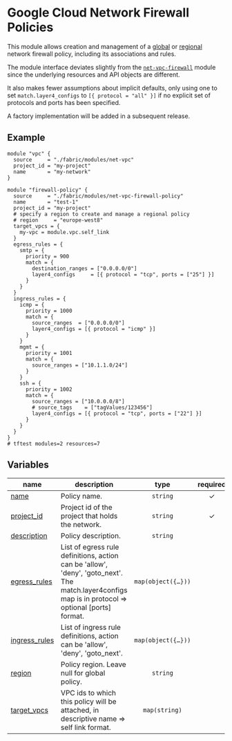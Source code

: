 # Google Cloud Network Firewall Policies

This module allows creation and management of a [global](https://cloud.google.com/vpc/docs/network-firewall-policies) or [regional](https://cloud.google.com/vpc/docs/regional-firewall-policies) network firewall policy, including its associations and rules.

The module interface deviates slightly from the [`net-vpc-firewall`](../net-vpc-firewall/) module since the underlying resources and API objects are different.

It also makes fewer assumptions about implicit defaults, only using one to set `match.layer4_configs` to `[{ protocol = "all" }]` if no explicit set of protocols and ports has been specified.

A factory implementation will be added in a subsequent release.

## Example

```hcl
module "vpc" {
  source     = "./fabric/modules/net-vpc"
  project_id = "my-project"
  name       = "my-network"
}

module "firewall-policy" {
  source     = "./fabric/modules/net-vpc-firewall-policy"
  name       = "test-1"
  project_id = "my-project"
  # specify a region to create and manage a regional policy
  # region     = "europe-west8"
  target_vpcs = {
    my-vpc = module.vpc.self_link
  }
  egress_rules = {
    smtp = {
      priority = 900
      match = {
        destination_ranges = ["0.0.0.0/0"]
        layer4_configs     = [{ protocol = "tcp", ports = ["25"] }]
      }
    }
  }
  ingress_rules = {
    icmp = {
      priority = 1000
      match = {
        source_ranges  = ["0.0.0.0/0"]
        layer4_configs = [{ protocol = "icmp" }]
      }
    }
    mgmt = {
      priority = 1001
      match = {
        source_ranges = ["10.1.1.0/24"]
      }
    }
    ssh = {
      priority = 1002
      match = {
        source_ranges = ["10.0.0.0/8"]
        # source_tags    = ["tagValues/123456"]
        layer4_configs = [{ protocol = "tcp", ports = ["22"] }]
      }
    }
  }
}
# tftest modules=2 resources=7
```
<!-- BEGIN TFDOC -->

## Variables

| name | description | type | required | default |
|---|---|:---:|:---:|:---:|
| [name](variables.tf#L98) | Policy name. | <code>string</code> | ✓ |  |
| [project_id](variables.tf#L104) | Project id of the project that holds the network. | <code>string</code> | ✓ |  |
| [description](variables.tf#L17) | Policy description. | <code>string</code> |  | <code>null</code> |
| [egress_rules](variables.tf#L23) | List of egress rule definitions, action can be 'allow', 'deny', 'goto_next'. The match.layer4configs map is in protocol => optional [ports] format. | <code title="map&#40;object&#40;&#123;&#10;  priority                &#61; number&#10;  action                  &#61; optional&#40;string, &#34;deny&#34;&#41;&#10;  description             &#61; optional&#40;string&#41;&#10;  disabled                &#61; optional&#40;bool, false&#41;&#10;  enable_logging          &#61; optional&#40;bool&#41;&#10;  target_service_accounts &#61; optional&#40;list&#40;string&#41;&#41;&#10;  target_tags             &#61; optional&#40;list&#40;string&#41;&#41;&#10;  match &#61; object&#40;&#123;&#10;    destination_ranges &#61; optional&#40;list&#40;string&#41;&#41;&#10;    source_ranges      &#61; optional&#40;list&#40;string&#41;&#41;&#10;    source_tags        &#61; optional&#40;list&#40;string&#41;&#41;&#10;    layer4_configs &#61; optional&#40;list&#40;object&#40;&#123;&#10;      protocol &#61; optional&#40;string, &#34;all&#34;&#41;&#10;      ports    &#61; optional&#40;list&#40;string&#41;&#41;&#10;    &#125;&#41;&#41;, &#91;&#123;&#125;&#93;&#41;&#10;  &#125;&#41;&#10;&#125;&#41;&#41;">map&#40;object&#40;&#123;&#8230;&#125;&#41;&#41;</code> |  | <code>&#123;&#125;</code> |
| [ingress_rules](variables.tf#L60) | List of ingress rule definitions, action can be 'allow', 'deny', 'goto_next'. | <code title="map&#40;object&#40;&#123;&#10;  priority                &#61; number&#10;  action                  &#61; optional&#40;string, &#34;allow&#34;&#41;&#10;  description             &#61; optional&#40;string&#41;&#10;  disabled                &#61; optional&#40;bool, false&#41;&#10;  enable_logging          &#61; optional&#40;bool&#41;&#10;  target_service_accounts &#61; optional&#40;list&#40;string&#41;&#41;&#10;  target_tags             &#61; optional&#40;list&#40;string&#41;&#41;&#10;  match &#61; object&#40;&#123;&#10;    destination_ranges &#61; optional&#40;list&#40;string&#41;&#41;&#10;    source_ranges      &#61; optional&#40;list&#40;string&#41;&#41;&#10;    source_tags        &#61; optional&#40;list&#40;string&#41;&#41;&#10;    layer4_configs &#61; optional&#40;list&#40;object&#40;&#123;&#10;      protocol &#61; optional&#40;string, &#34;all&#34;&#41;&#10;      ports    &#61; optional&#40;list&#40;string&#41;&#41;&#10;    &#125;&#41;&#41;, &#91;&#123;&#125;&#93;&#41;&#10;  &#125;&#41;&#10;&#125;&#41;&#41;">map&#40;object&#40;&#123;&#8230;&#125;&#41;&#41;</code> |  | <code>&#123;&#125;</code> |
| [region](variables.tf#L110) | Policy region. Leave null for global policy. | <code>string</code> |  | <code>null</code> |
| [target_vpcs](variables.tf#L116) | VPC ids to which this policy will be attached, in descriptive name => self link format. | <code>map&#40;string&#41;</code> |  | <code>&#123;&#125;</code> |

<!-- END TFDOC -->
